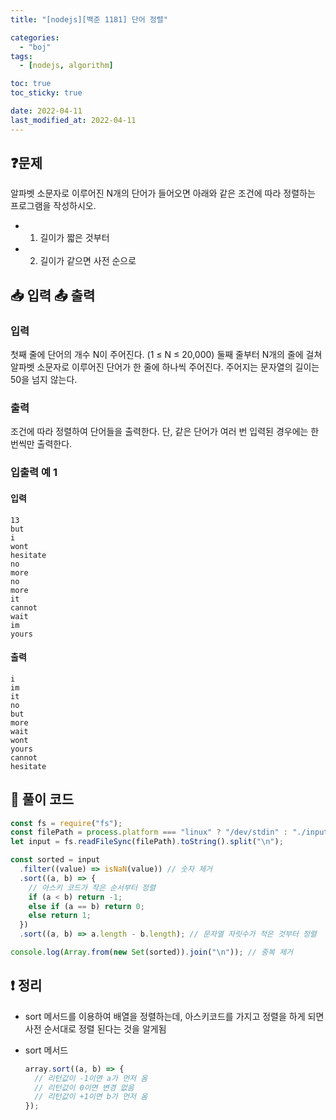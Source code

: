 ```yaml
---
title: "[nodejs][백준 1181] 단어 정렬"

categories:
  - "boj"
tags:
  - [nodejs, algorithm]

toc: true
toc_sticky: true

date: 2022-04-11
last_modified_at: 2022-04-11
---
```


## ❓문제

알파벳 소문자로 이루어진 N개의 단어가 들어오면 아래와 같은 조건에 따라 정렬하는 프로그램을 작성하시오.

- 1. 길이가 짧은 것부터
- 2. 길이가 같으면 사전 순으로

## 📥 입력 📤 출력

### 입력

첫째 줄에 단어의 개수 N이 주어진다. (1 ≤ N ≤ 20,000) 둘째 줄부터 N개의 줄에 걸쳐 알파벳 소문자로 이루어진 단어가 한 줄에 하나씩 주어진다. 주어지는 문자열의 길이는 50을 넘지 않는다.

### 출력

조건에 따라 정렬하여 단어들을 출력한다. 단, 같은 단어가 여러 번 입력된 경우에는 한 번씩만 출력한다.

### 입출력 예 1

#### 입력

```
13
but
i
wont
hesitate
no
more
no
more
it
cannot
wait
im
yours
```

#### 출력

```
i
im
it
no
but
more
wait
wont
yours
cannot
hesitate
```

## 📝 풀이 코드

```js
const fs = require("fs");
const filePath = process.platform === "linux" ? "/dev/stdin" : "./input.txt";
let input = fs.readFileSync(filePath).toString().split("\n");

const sorted = input
  .filter((value) => isNaN(value)) // 숫자 제거
  .sort((a, b) => {
    // 아스키 코드가 작은 순서부터 정렬
    if (a < b) return -1;
    else if (a == b) return 0;
    else return 1;
  })
  .sort((a, b) => a.length - b.length); // 문자열 자릿수가 적은 것부터 정렬

console.log(Array.from(new Set(sorted)).join("\n")); // 중복 제거
```

## ❗️ 정리

- sort 메서드를 이용하여 배열을 정렬하는데, 아스키코드를 가지고 정렬을 하게 되면 사전 순서대로 정렬 된다는 것을 알게됨

- sort 메서드
  ```js
  array.sort((a, b) => {
    // 리턴값이 -1이면 a가 먼저 옴
    // 리턴값이 0이면 변경 없음
    // 리턴값이 +1이면 b가 먼저 옴
  });
  ```
